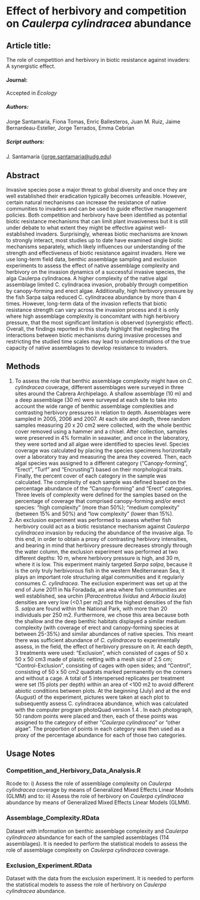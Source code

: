 # Effect of herbivory and competition on <i>Caulerpa cylindracea</i> abundance

## Article title:
The role of competition and herbivory in biotic resistance against invaders: A synergistic effect.

#### Journal:
Accepted in <i>Ecology</i>

##### Authors:
Jorge Santamaría, Fiona Tomas, Enric Ballesteros, Juan M. Ruiz, Jaime Bernardeau-Esteller, Jorge Terrados, Emma Cebrian

##### Script authors:
J. Santamaría (jorge.santamaria@udg.edu)


## Abstract

Invasive species pose a major threat to global diversity and once they are well established their eradication typically becomes unfeasible. However, certain natural mechanisms can increase the resistance of native communities to invaders and can be used to guide effective management policies. Both competition and herbivory have been identified as potential biotic resistance mechanisms that can limit plant invasiveness but it is still under debate to what extent they might be effective against well-established invaders. Surprisingly, whereas biotic mechanisms are known to strongly interact, most studies up to date have examined single biotic mechanisms separately, which likely influences our understanding of the strength and effectiveness of biotic resistance against invaders. Here we use long-term field data, benthic assemblage sampling and exclusion experiments to assess the effect of native assemblage complexity and herbivory on the invasion dynamics of a successful invasive species, the alga Caulerpa cylindracea. A higher complexity of the native algal assemblage limited C. cylindracea invasion, probably through competition by canopy-forming and erect algae. Additionally, high herbivory pressure by the fish Sarpa salpa reduced C. cylindracea abundance by more than 4 times. However, long-term data of the invasion reflects that biotic resistance strength can vary across the invasion process and it is only where high assemblage complexity is concomitant with high herbivory pressure, that the most significant limitation is observed (synergistic effect). Overall, the findings reported in this study highlight that neglecting the interactions between biotic mechanisms during invasive processes and restricting the studied time scales may lead to underestimations of the true capacity of native assemblages to develop resistance to invaders.

## Methods

1) To assess the role that benthic assemblage complexity might have on <i>C. cylindracea</i> coverage, different assemblages were surveyed in three sites around the Cabrera Archipelago. A shallow assemblage (10 m) and a deep assemblage (30 m) were surveyed at each site to take into account the wide range of benthic assemblage complexities and contrasting herbivory pressures in relation to depth. Assemblages were sampled in 2005, 2006 and 2007. At each site and depth, three random samples measuring 20 x 20 cm2 were collected, with the whole benthic cover removed using a hammer and a chisel. After collection, samples were preserved in 4% formalin in seawater, and once in the laboratory, they were sorted and all algae were identified to species level. Species coverage was calculated by placing the species specimens horizontally over a laboratory tray and measuring the area they covered. Then, each algal species was assigned to a different category (“Canopy-forming”, “Erect”, “Turf” and “Encrusting”) based on their morphological traits. Finally, the percent cover of each category in the sample was calculated. 
The complexity of each sample was defined based on the percentage abundance of the “Canopy-forming” and “Erect” categories. Three levels of complexity were defined for the samples based on the percentage of coverage that comprised canopy-forming and/or erect species: “high complexity” (more than 50%); “medium complexity” (between 15% and 50%) and “low complexity” (lower than 15%).
2) An exclusion experiment was performed to assess whether fish herbivory could act as a biotic resistance mechanism against <i>Caulerpa cylindracea</i> invasion by reducing the abundance of the invasive alga. To this end, in order to obtain a proxy of contrasting herbivory intensities, and bearing in mind that herbivory pressure decreases strongly through the water column, the exclusion experiment was performed at two different depths: 10 m, where herbivory pressure is high, and 30 m, where it is low.
This experiment mainly targeted <i>Sarpa salpa</i>, because it is the only truly herbivorous fish in the western Mediterranean Sea, it plays an important role structuring algal communities and it regularly consumes <i>C. cylindracea</i>. 
The exclusion experiment was set up at the end of June 2011 in Na Foradada, an area where fish communities are well established, sea urchin (<i>Paracentrotus lividus</i> and <i>Arbacia lixula</i>) densities are very low (<0.1 per m2) and the highest densities of the fish <i>S. salpa</i> are found within the National Park, with more than 20 individuals per 250 m2. Furthermore, we chose this area because both the shallow and the deep benthic habitats displayed a similar medium complexity (with coverage of erect and canopy-forming species at between 25-35%) and similar abundances of native species. This meant there was sufficient abundance of <i>C. cylindracea</i> to experimentally assess, in the field, the effect of herbivory pressure on it.
At each depth, 3 treatments were used: “Exclusion”, which consisted of cages of 50 x 50 x 50 cm3 made of plastic netting with a mesh size of 2.5 cm; “Control-Exclusion”, consisting of cages with open sides; and “Control”, consisting of 50 x 50 cm2 quadrats marked permanently on the corners and without a cage. A total of 5 interspersed replicates per treatment were set (15 plots per depth) within an area of <100 m2 to avoid different abiotic conditions between plots. At the beginning (July) and at the end (August) of the experiment, pictures were taken at each plot to subsequently assess C. cylindracea abundance, which was calculated with the computer program photoQuad version 1.4 . In each photograph, 50 random points were placed and then, each of these points was assigned to the category of either “<i>Caulerpa cylindracea</i>” or “other algae”. The proportion of points in each category was then used as a proxy of the percentage abundance for each of those two categories.

## Usage Notes

### Competition_and_Herbivory_Data_Analysis.R
Rcode to: i) Assess the role of assemblage complexity on <i>Caulerpa cylindracea</i> coverage by means of Generalized Mixed Effects Linear Models (GLMM) and to: ii) Assess the role of herbivory on <i>Caulerpa cylindracea</i> abundance by means of Generalized Mixed Effects Linear Models (GLMM).

### Assemblage_Complexity.RData
Dataset with information on benthic assemblage complexity and <i>Caulerpa cylindracea</i> abundance for each of the sampled assemblages (114 assemblages). It is needed to perform the statistical models to assess the role of assemblage complexity on <i>Caulerpa cylindracea</i> coverage.

### Exclusion_Experiment.RData
Dataset with the data from the exclusion experiment. It is needed to perform the statistical models to assess the role of herbivory on <i>Caulerpa cylindracea</i> abundance.
